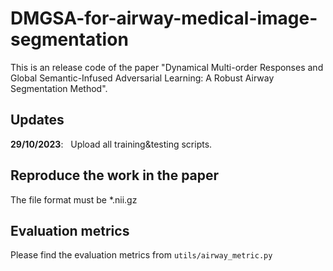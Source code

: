 # DMGSA-for-airway-medical-image-segmentation
This is an release code of the paper "Dynamical Multi-order Responses and Global Semantic-Infused Adversarial Learning: A Robust Airway Segmentation Method".

## Updates
**29/10/2023**:  
Upload all training&testing scripts.  

## Reproduce the work in the paper
The file format must be *.nii.gz  

## Evaluation metrics
Please find the evaluation metrics from ```utils/airway_metric.py```

